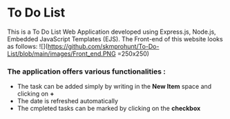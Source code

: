 # To Do List
This is a To Do List Web Application developed using Express.js, Node.js, Embedded JavaScript Templates (EJS).
The Front-end of this website looks as follows:
![](https://github.com/skmprohunt/To-Do-List/blob/main/images/Front_end.PNG =250x250)
### The application offers various functionalities : 
- The task can be added simply by writing in the **New Item** space and clicking on **+**
- The date is refreshed automatically
- The cmpleted tasks can be marked by clicking on the **checkbox**
